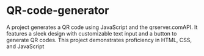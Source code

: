 # QR-code-generator
A project generates a QR code  using JavaScript and the qrserver.comAPI. It features a sleek design with customizable text input and a button to generate QR codes. This project demonstrates proficiency in HTML, CSS, and JavaScript
